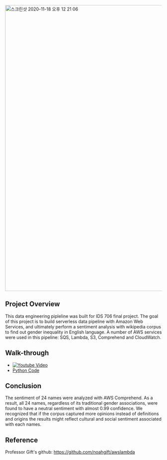 

<img width="918" alt="스크린샷 2020-11-18 오후 12 21 06" src="https://user-images.githubusercontent.com/71023894/99564512-9070a000-2998-11eb-8fab-a506fe491592.png">

## Project Overview
This data engineering pipleline was built for IDS 706 final project. The goal of this project is to build serverless data pipeline with Amazon Web Services, and ultimately perform a sentiment analysis with wikipedia corpus to find out gender inequality in English language. A number of AWS services were used in this pipeline: SQS, Lambda, S3, Comprehend and CloudWatch. 


## Walk-through
* [![Youtube Video](https://img.youtube.com/vi/dmrHw6i0A9U/hqdefault.jpg)](https://youtu.be/dmrHw6i0A9U)
* [Python Code](https://github.com/hellonina/serverless-data-engineering/blob/main/serverless-data-engineering.ipynb)


## Conclusion
The sentiment of 24 names were analyzed with AWS Comprehend. As a result, all 24 names, regardless of its traditional gender associations, were found to have a neutral sentiment with almost 0.99 confidence. We recognized that if the corpus captured more opinions instead of definitions and origins the results might reflect cultural and social sentiment associated with each names. 


## Reference
Professor Gift's github: https://github.com/noahgift/awslambda
